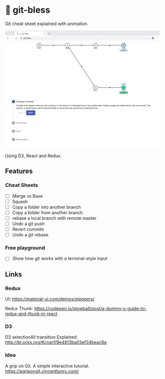 # 🙏 git-bless

Git cheat sheet explained with animation.

![Screenshot](docs/wYSNQFMp5s.gif)

Using D3, React and Redux.

## Features

### Cheat Sheets

- [ ] Merge vs Base
- [ ] Squash
- [ ] Copy a folder into another branch
- [ ] Copy a folder from another branch 
- [ ] rebase a local branch with remote master
- [ ] Undo a git push
- [ ] Revert commits
- [ ] Undo a git rebase

### Free playground

- [ ] Show how git works with a terminal-style input

## Links

### Redux
UI:
https://material-ui.com/demos/steppers/

Redux Thunk:
https://codepen.io/stowball/post/a-dummy-s-guide-to-redux-and-thunk-in-react


### D3
D3 selectionAll transition Explained:
http://bl.ocks.org/Kcnarf/9e4813ba03ef34beac6e


### Idea
A grip on Git. A simple interactive tutorial.
https://agripongit.vincenttunru.com/

